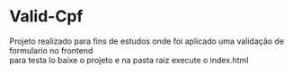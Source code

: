 # Valid-Cpf
Projeto realizado para fins de estudos onde foi aplicado uma validação de formulario no frontend<br>
para testa lo baixe o projeto e na pasta raiz execute o index.html
